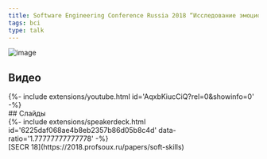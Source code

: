 ```yaml
---
title: Software Engineering Conference Russia 2018 “Исследование эмоционального отклика при чтении”
tags: bci
type: talk
---
```

![image](https://www.dropbox.com/s/65s3a3ybodaqgsk/44179916_1919541284761029_8885061160915697664_o.jpg?dl=1)
<!--more-->
## Видео
<div>{%- include extensions/youtube.html id='AqxbKiucCiQ?rel=0&showinfo=0' -%}</div>
## Слайды
<div>{%- include extensions/speakerdeck.html id='6225daf068ae4b8eb2357b86d05b8c4d' data-ratio='1.77777777777778' -%}</div>
[SECR 18](https://2018.profsoux.ru/papers/soft-skills)

